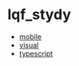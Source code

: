 # lqf_stydy

- [mobile](./mobile/README.md)
- [visual](./visual/README.md)
- [typescript](./typescript/README.md)